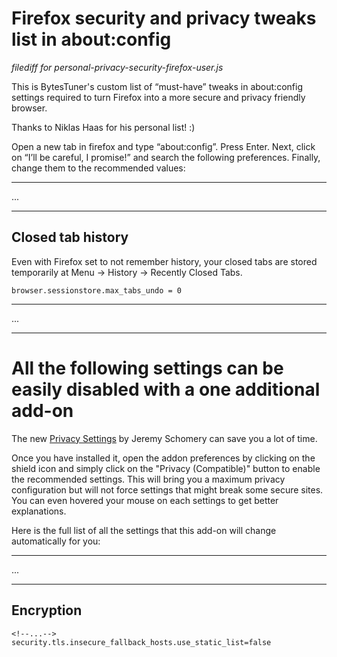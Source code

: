 # Firefox security and privacy tweaks list in about:config
_filediff for personal-privacy-security-firefox-user.js_

This is BytesTuner's custom list of “must-have” tweaks in about:config settings required to turn Firefox into a more secure and privacy friendly browser.

Thanks to Niklas Haas for his personal list! :)

Open a new tab in firefox and type “about:config”. Press Enter. Next, click on “I’ll be careful, I promise!” and search the following preferences. Finally, change them to the recommended values:

___
...
___

## Closed tab history

Even with Firefox set to not remember history, your closed tabs are stored temporarily at Menu -> History -> Recently Closed Tabs.

```
browser.sessionstore.max_tabs_undo = 0
```

___
...
___

# All the following settings can be easily disabled with a one additional add-on

The new [Privacy Settings](https://addons.mozilla.org/en-GB/firefox/addon/privacy-settings/) by Jeremy Schomery can save you a lot of time. 

Once you have installed it, open the addon preferences by clicking on the shield icon and simply click on the "Privacy (Compatible)" button to enable the recommended settings. This will bring you a maximum privacy configuration but will not force settings that might break some secure sites. You can even hovered your mouse on each settings to get better explanations.

Here is the full list of all the settings that this add-on will change automatically for you:

___
...
___

## Encryption

```
<!--...-->
security.tls.insecure_fallback_hosts.use_static_list=false
```

 
